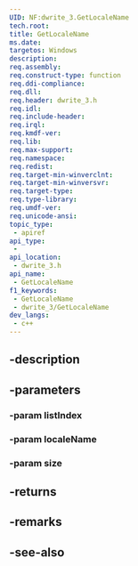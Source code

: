 ```yaml
---
UID: NF:dwrite_3.GetLocaleName
tech.root: 
title: GetLocaleName
ms.date: 
targetos: Windows
description: 
req.assembly: 
req.construct-type: function
req.ddi-compliance: 
req.dll: 
req.header: dwrite_3.h
req.idl: 
req.include-header: 
req.irql: 
req.kmdf-ver: 
req.lib: 
req.max-support: 
req.namespace: 
req.redist: 
req.target-min-winverclnt: 
req.target-min-winversvr: 
req.target-type: 
req.type-library: 
req.umdf-ver: 
req.unicode-ansi: 
topic_type:
 - apiref
api_type:
 - 
api_location:
 - dwrite_3.h
api_name:
 - GetLocaleName
f1_keywords:
 - GetLocaleName
 - dwrite_3/GetLocaleName
dev_langs:
 - c++
---
```


## -description

## -parameters

### -param listIndex

### -param localeName

### -param size

## -returns

## -remarks

## -see-also

